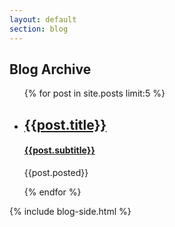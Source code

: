 ```yaml
---
layout: default
section: blog
---
```


<article>
  <h1>Blog Archive</h1>

  <ul>
    {% for post in site.posts limit:5 %}
    <br>
    <li>
      <h2><a href="{{site.baseurl}}{{post.url}}">{{post.title}}</a></h2>
      <h4><a href="{{site.baseurl}}{{post.url}}">{{post.subtitle}}</a></h4>
      <p>{{post.posted}}</p>
    </li>
    {% endfor %}
  </ul>
</article>

{% include blog-side.html %}
